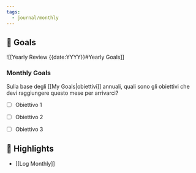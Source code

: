 ```yaml
---
tags:
  - journal/monthly
---
```


## 🎯 Goals

![[Yearly Review {{date:YYYY}}#Yearly Goals]]

### Monthly Goals

Sulla base degli [[My Goals|obiettivi]] annuali, quali sono gli obiettivi che devi raggiungere questo mese per arrivarci?

- [ ] Obiettivo 1
- [ ] Obiettivo 2
- [ ] Obiettivo 3



## 🌟 Highlights 

- [[Log Monthly]]







